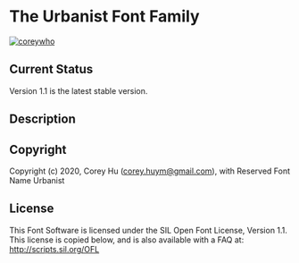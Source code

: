 # The Urbanist Font Family

[![coreywho](https://circleci.com/gh/coreywho/Urbanist.svg?style=shield)](https://app.circleci.com/github/coreywho/Urbanist/pipelines)

## Current Status
Version 1.1 is the latest stable version.

## Description

## Copyright
Copyright (c) 2020, Corey Hu (corey.huym@gmail.com), with Reserved Font Name Urbanist

## License
This Font Software is licensed under the SIL Open Font License, Version 1.1. This license is copied below, and is also available with a FAQ at: http://scripts.sil.org/OFL
